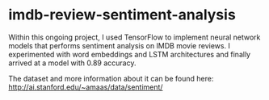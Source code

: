 # imdb-review-sentiment-analysis
Within this ongoing project, I used TensorFlow to implement neural network models that performs sentiment analysis on IMDB movie reviews. I experimented with word embeddings and LSTM architectures and finally arrived at a model with 0.89 accuracy.

The dataset and more information about it can be found here: http://ai.stanford.edu/~amaas/data/sentiment/